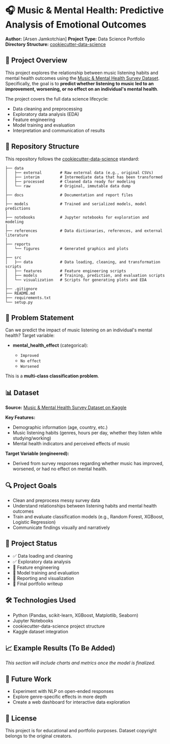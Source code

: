 # 🎧 Music & Mental Health: Predictive Analysis of Emotional Outcomes

**Author:** \[Arsen Jamkotchian]
**Project Type:** Data Science Portfolio
**Directory Structure:** [cookiecutter-data-science](https://drivendata.github.io/cookiecutter-data-science/)

## 📘 Project Overview

This project explores the relationship between music listening habits and mental health outcomes using the [Music & Mental Health Survey Dataset](https://www.kaggle.com/datasets/catherinerasgaitis/mxmh-survey-results). Specifically, the goal is to **predict whether listening to music led to an improvement, worsening, or no effect on an individual's mental health**.

The project covers the full data science lifecycle:

* Data cleaning and preprocessing
* Exploratory data analysis (EDA)
* Feature engineering
* Model training and evaluation
* Interpretation and communication of results

## 📂 Repository Structure

This repository follows the [cookiecutter-data-science](https://drivendata.github.io/cookiecutter-data-science/) standard:

```
├── data
│   ├── external        # Raw external data (e.g., original CSVs)
│   ├── interim         # Intermediate data that has been transformed
│   ├── processed       # Cleaned data ready for modeling
│   └── raw             # Original, immutable data dump
│
├── docs                # Documentation and report files
│
├── models              # Trained and serialized models, model predictions
│
├── notebooks           # Jupyter notebooks for exploration and modeling
│
├── references          # Data dictionaries, references, and external literature
│
├── reports
│   └── figures         # Generated graphics and plots
│
├── src
│   ├── data            # Data loading, cleaning, and transformation scripts
│   ├── features        # Feature engineering scripts
│   ├── models          # Training, prediction, and evaluation scripts
│   └── visualization   # Scripts for generating plots and EDA
│
├── .gitignore
├── README.md
├── requirements.txt
└── setup.py
```

## 🧠 Problem Statement

Can we predict the impact of music listening on an individual's mental health?
Target variable:

* **mental\_health\_effect** (categorical):

  * `Improved`
  * `No effect`
  * `Worsened`

This is a **multi-class classification problem**.

## 📊 Dataset

**Source:** [Music & Mental Health Survey Dataset on Kaggle](https://www.kaggle.com/datasets/catherinerasgaitis/mxmh-survey-results)

**Key Features:**

* Demographic information (age, country, etc.)
* Music listening habits (genres, hours per day, whether they listen while studying/working)
* Mental health indicators and perceived effects of music

**Target Variable (engineered):**

* Derived from survey responses regarding whether music has improved, worsened, or had no effect on mental health.

## 🔍 Project Goals

* Clean and preprocess messy survey data
* Understand relationships between listening habits and mental health outcomes
* Train and evaluate classification models (e.g., Random Forest, XGBoost, Logistic Regression)
* Communicate findings visually and narratively

## 🚧 Project Status

* ✅ Data loading and cleaning
* ✅ Exploratory data analysis
* 🔲 Feature engineering
* 🔲 Model training and evaluation
* 🔲 Reporting and visualization
* 🔲 Final portfolio writeup

## 🛠️ Technologies Used

* Python (Pandas, scikit-learn, XGBoost, Matplotlib, Seaborn)
* Jupyter Notebooks
* cookiecutter-data-science project structure
* Kaggle dataset integration

## 📈 Example Results (To Be Added)

*This section will include charts and metrics once the model is finalized.*

## 📌 Future Work

* Experiment with NLP on open-ended responses
* Explore genre-specific effects in more depth
* Create a web dashboard for interactive data exploration

## 📄 License

This project is for educational and portfolio purposes. Dataset copyright belongs to the original creators.
